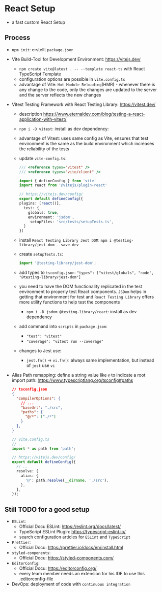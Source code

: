 # React Setup

- a fast custom React Setup

## Process

- `npm init`: erstellt `package.json`
- Vite Build-Tool for Development Environment: <https://vitejs.dev/>
  - `npm create vite@latest . -- --template react-ts` with React TypeScript Template
  - configuration options are possible in `vite.config.ts`
  - advantage of Vite: `Hot Module Reloading`(HMR) - whenever there is any change to the code, only the changes are updated to the server and the server reflects the new changes
- Vitest Testing Framework with React Testing Library: <https://vitest.dev/>

  - description <https://www.eternaldev.com/blog/testing-a-react-application-with-vitest/>

  - `npm i -D vitest`: install as dev dependency:
  - advantage of Vitest: uses same config as Vite, ensures that test environment is the same as the build environment which increases the reliability of the tests
  - update `vite-config.ts`:

    ```TypeScript
    /// <reference types="vitest" />
    /// <reference types="vite/client" />

    import { defineConfig } from 'vite'
    import react from '@vitejs/plugin-react'

    // https://vitejs.dev/config/
    export default defineConfig({
    plugins: [react()],
      test: {
        globals: true,
        environment: 'jsdom',
         setupFiles: 'src/tests/setupTests.ts',
      }
    })
    ```

  - install `React Testing Library Jest DOM`: `npm i @testing-library/jest-dom --save-dev`

  - create `setupTests.ts`:

    ```TypeScript
    import '@testing-library/jest-dom';
    ```

  - add types to `tsconfig.json`: `"types": ["vitest/globals", "node", "@testing-library/jest-dom"]`

  - you need to have the DOM functionality replicated in the test environment to properly test React components. `JSDom` helps in getting that environment for test and `React Testing Library` offers more utility functions to help test the components

    - `npm i -D jsdom @testing-library/react`: install as dev dependency

  - add command into `scripts` in `package.json`:
    - `"test": "vitest"`
    - `"coverage": "vitest run --coverage"`
  - changes to Jest use:
    - `jest.fn()` -> `vi.fn()`: always same implementation, but instead of `jest` use `vi`

- Alias Path remapping: define a string value like `@` to indicate a root import path: <https://www.typescriptlang.org/tsconfig#paths>

  ```JSON
  // tsconfig.json
  {
    "compilerOptions": {
      // ...
      "baseUrl": "./src",
      "paths": {
        "@/*": ["./*"]
      }
    },
  }
  ```

  ```TypeScript
  // vite.config.ts
  // ..
  import * as path from 'path';

  // https://vitejs.dev/config/
  export default defineConfig({
    // ..
    resolve: {
      alias: {
        '@': path.resolve(__dirname, './src'),
      },
    },
  });
  ```

## Still TODO for a good setup

- `ESLint`:
  - Official Docu ESLint: <https://eslint.org/docs/latest/>
  - TypeScript ESLint Plugin: <https://typescript-eslint.io/>
  - search configuration articles for `ESLint` and `TypeScript`
- `Prettier`:
  - Official Docu: <https://prettier.io/docs/en/install.html>
- `styled-components`:
  - Official Docu: <https://styled-components.com/>
- `EditorConfig`:
  - Official Docu: <https://editorconfig.org/>
  - every team member needs an extension for his IDE to use this .editorconfig-file
- DevOps: deployment of code with `continuous integration`
